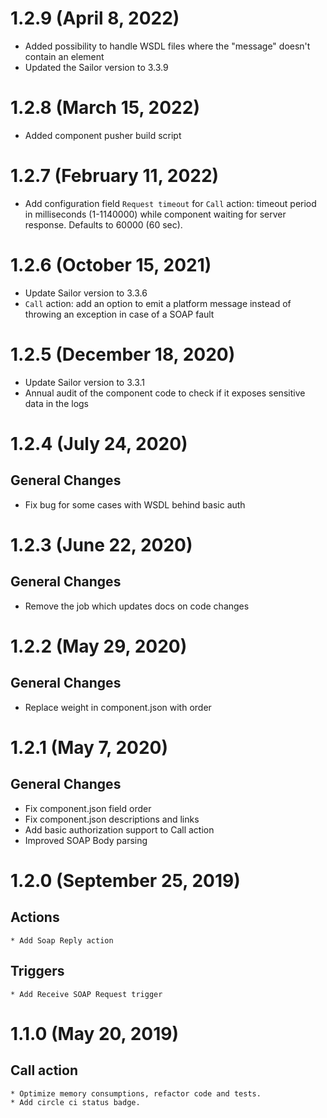 # 1.2.9 (April 8, 2022)
* Added possibility to handle WSDL files where the "message" doesn't contain an element
* Updated the Sailor version to 3.3.9

# 1.2.8 (March 15, 2022)
* Added component pusher build script

# 1.2.7 (February 11, 2022)
* Add configuration field `Request timeout` for `Call` action: timeout period in milliseconds (1-1140000) while component waiting for server response. Defaults to 60000 (60 sec).

# 1.2.6 (October 15, 2021)
* Update Sailor version to 3.3.6
* `Call` action: add an option to emit a platform message instead of throwing an exception in case of a SOAP fault

# 1.2.5 (December 18, 2020)
* Update Sailor version to 3.3.1
* Annual audit of the component code to check if it exposes sensitive data in the logs

# 1.2.4 (July 24, 2020)
## General Changes
* Fix bug for some cases with WSDL behind basic auth  

# 1.2.3 (June 22, 2020)
## General Changes
* Remove the job which updates docs on code changes 

# 1.2.2 (May 29, 2020)
## General Changes
* Replace weight in component.json with order

# 1.2.1 (May 7, 2020)
## General Changes
* Fix component.json field order
* Fix component.json descriptions and links
* Add basic authorization support to Call action
* Improved SOAP Body parsing
    
# 1.2.0 (September 25, 2019)
## Actions
    * Add Soap Reply action
## Triggers
    * Add Receive SOAP Request trigger

# 1.1.0 (May 20, 2019)
## Call action
    * Optimize memory consumptions, refactor code and tests.
    * Add circle ci status badge.
